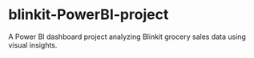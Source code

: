 # blinkit-PowerBI-project
A Power BI dashboard project analyzing Blinkit grocery sales data using visual insights.
